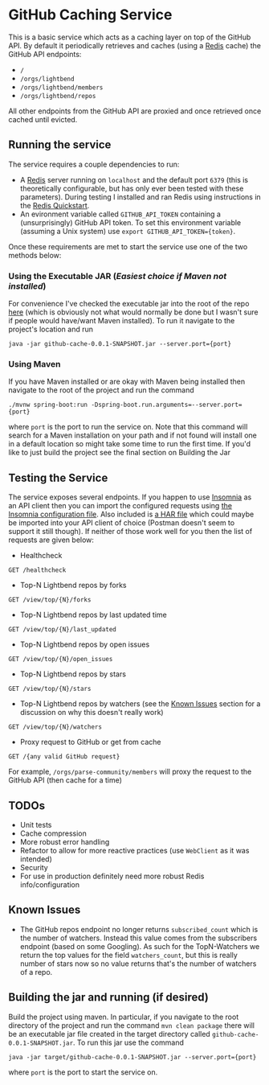 # GitHub Caching Service
This is a basic service which acts as a caching layer on top of the GitHub API. By default it periodically retrieves
and caches (using a [Redis](https://redis.io/) cache) the GitHub API endpoints:
- `/`
- `/orgs/lightbend`
- `/orgs/lightbend/members`
- `/orgs/lightbend/repos`

All other endpoints from the GitHub API are proxied and once retrieved once cached until evicted.

## Running the service
The service requires a couple dependencies to run:
- A [Redis](https://redis.io/) server running on `localhost` and the default port `6379` (this is theoretically configurable, but has only 
ever been tested with these parameters). 
During testing I installed and ran Redis using instructions in the [Redis Quickstart](https://redis.io/topics/quickstart). 
- An evironment variable called `GITHUB_API_TOKEN` containing a (unsurprisingly) GitHub API token. To set this environment
variable (assuming a Unix system) use `export GITHUB_API_TOKEN={token}`.

Once these requirements are met to start the service use one of the two methods below:
### Using the Executable JAR (***Easiest choice if Maven not installed***)
For convenience I've checked the executable jar into the root of the repo [here](github-cache-0.0.1-SNAPSHOT.jar) (which is
obviously not what would normally be done but I wasn't sure if people would have/want Maven installed).
To run it navigate to the project's location and run
```
java -jar github-cache-0.0.1-SNAPSHOT.jar --server.port={port}
```

### Using Maven
If you have Maven installed or are okay with Maven being installed then navigate to the root of the project and run the command
```
./mvnw spring-boot:run -Dspring-boot.run.arguments=--server.port={port}
```
where `port` is the port to run the service on. Note that this command will search for a Maven installation
on your path and if not found will install one in a default location so might take some time to run the first
time. If you'd like to just build the project see the final section on Building the Jar

## Testing the Service
The service exposes several endpoints. If you happen to use  [Insomnia](https://insomnia.rest/) as an API client then
you can import the configured requests using [the Insomnia configuration file](GitHubCache-Insomnia-Config.json). Also
included is [a HAR file](GitHubCache-Config.har) which could maybe be imported into your API client of choice (Postman
doesn't seem to support it still though). If neither of those work well for you then the list of requests are given below:
- Healthcheck
```
GET /healthcheck
```

- Top-N Lightbend repos by forks
```
GET /view/top/{N}/forks
```

- Top-N Lightbend repos by last updated time
```
GET /view/top/{N}/last_updated
```

- Top-N Lightbend repos by open issues
```
GET /view/top/{N}/open_issues
```

- Top-N Lightbend repos by stars
```
GET /view/top/{N}/stars
```

- Top-N Lightbend repos by watchers (see the [Known Issues](#known-issues) section for a discussion on why this 
doesn't really work)
```
GET /view/top/{N}/watchers
```

- Proxy request to GitHub or get from cache
```
GET /{any valid GitHub request}
```
For example, `/orgs/parse-community/members` will proxy the request to the GitHub API (then cache for a time) 

## TODOs
- Unit tests
- Cache compression
- More robust error handling
- Refactor to allow for more reactive practices (use `WebClient` as it was intended)
- Security
- For use in production definitely need more robust Redis info/configuration

## Known Issues
- The GitHub repos endpoint no longer returns `subscribed_count` which is the number of watchers. Instead this
value comes from the subscribers endpoint (based on some Googling). As such for the TopN-Watchers we return the top values for
the field `watchers_count`, but this is really number of stars now so no value returns that's the number
of watchers of a repo.

## Building the jar and running (if desired)
Build the project using maven. In particular, if you navigate to the root directory of the project and
run the command `mvn clean package` there will be an executable jar file created in the target directory
called `github-cache-0.0.1-SNAPSHOT.jar`. To run this jar use the command
```
java -jar target/github-cache-0.0.1-SNAPSHOT.jar --server.port={port}
```
where `port` is the port to start the service on.
